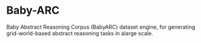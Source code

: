 # Baby-ARC

Baby Abstract Reasoning Corpus (BabyARC) dataset engine, for generating grid-world-based abstract reasoning tasks in alarge scale.
